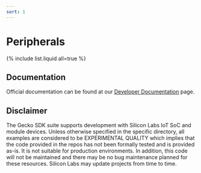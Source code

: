 ```yaml
---
sort: 1
---
```


# Peripherals

{% include list.liquid all=true %}

## Documentation ##

Official documentation can be found at our [Developer Documentation](https://docs.silabs.com) page. 

## Disclaimer ##

The Gecko SDK suite supports development with Silicon Labs IoT SoC and module devices. Unless otherwise specified in the specific directory, all examples are considered to be EXPERIMENTAL QUALITY which implies that the code provided in the repos has not been formally tested and is provided as-is. It is not suitable for production environments. In addition, this code will not be maintained and there may be no bug maintenance planned for these resources. Silicon Labs may update projects from time to time.
